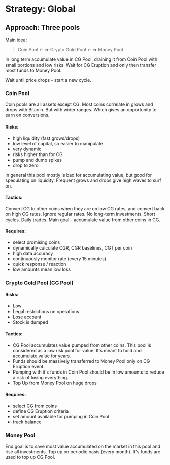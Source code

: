 # Strategy: Global

## Approach: Three pools
Main idea:

> Coin Pool <- => Crypto Gold Pool <- => Money Pool

In long term accumulate value in CG Pool, draining it from Coin Pool with small portions and low risks.
Wait for CG Eruption and only then transfer most funds to Money Pool.

Wait until price drops - start a new cycle.

### Coin Pool
Coin pools are all assets except CG.
Most coins correlate in grows and drops with Bitcoin. But with wider ranges.
Which gives an opportunity to earn on conversions.

#### Risks:
- high liquidity (fast grows/drops)
- low level of capital, so easier to manipulate
- very dynamic
- risks higher than for CG
- pump and dump spikes
- drop to zero

In general this pool mostly is bad for accumulating value, but good for speculating on liquidity.
Frequent grows and drops give high waves to surf on.

#### Tactics:
Convert CG to other coins when they are on low CG rates, and convert back on high CG rates.
Ignore regular rates. No long-term investments. Short cycles. Daily trades.
Main goal - accumulate value from other coins in CG.

#### Requires:
- select promising coins
- dynamically calculate CGR, CGR baselines, CGT per coin
- high data accuracy
- continuously monitor rate (every 15 minutes)
- quick response / reaction
- low amounts mean low loss

### Crypto Gold Pool (CG Pool)
#### Risks:
- Low
- Legal restrictions on operations
- Lose account
- Stock is dumped

#### Tactics:
- CG Pool accumulates value pumped from other coins.
This pool is considered as a low risk pool for value.
It's meant to hold and accumulate value for years.
- Funds should be massively transferred to Money Pool only on CG Eruption event.
- Pumping with it's funds in Coin Pool should be in low amounts to reduce a risk of losing everything.
- Top Up from Money Pool on huge drops

#### Requires:
- select CG from coins
- define CG Eruption criteria
- set amount available for pumping in Coin Pool
- track balance

### Money Pool
End goal is to save most value accumulated on the market in this pool and rise all investments.
Top up on periodic basis (every month). It's funds are used to top up CG Pool.